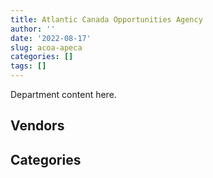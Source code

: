 ```yaml
---
title: Atlantic Canada Opportunities Agency
author: ''
date: '2022-08-17'
slug: acoa-apeca
categories: []
tags: []
---
```


<script src="/rmarkdown-libs/htmlwidgets/htmlwidgets.js"></script>
<link href="/rmarkdown-libs/datatables-css/datatables-crosstalk.css" rel="stylesheet" />
<script src="/rmarkdown-libs/datatables-binding/datatables.js"></script>
<script src="/rmarkdown-libs/jquery/jquery-3.6.0.min.js"></script>
<link href="/rmarkdown-libs/dt-core-bootstrap/css/dataTables.bootstrap.min.css" rel="stylesheet" />
<link href="/rmarkdown-libs/dt-core-bootstrap/css/dataTables.bootstrap.extra.css" rel="stylesheet" />
<script src="/rmarkdown-libs/dt-core-bootstrap/js/jquery.dataTables.min.js"></script>
<script src="/rmarkdown-libs/dt-core-bootstrap/js/dataTables.bootstrap.min.js"></script>
<link href="/rmarkdown-libs/crosstalk/css/crosstalk.min.css" rel="stylesheet" />
<script src="/rmarkdown-libs/crosstalk/js/crosstalk.min.js"></script>
<script src="/rmarkdown-libs/htmlwidgets/htmlwidgets.js"></script>
<link href="/rmarkdown-libs/datatables-css/datatables-crosstalk.css" rel="stylesheet" />
<script src="/rmarkdown-libs/datatables-binding/datatables.js"></script>
<script src="/rmarkdown-libs/jquery/jquery-3.6.0.min.js"></script>
<link href="/rmarkdown-libs/dt-core-bootstrap/css/dataTables.bootstrap.min.css" rel="stylesheet" />
<link href="/rmarkdown-libs/dt-core-bootstrap/css/dataTables.bootstrap.extra.css" rel="stylesheet" />
<script src="/rmarkdown-libs/dt-core-bootstrap/js/jquery.dataTables.min.js"></script>
<script src="/rmarkdown-libs/dt-core-bootstrap/js/dataTables.bootstrap.min.js"></script>
<link href="/rmarkdown-libs/crosstalk/css/crosstalk.min.css" rel="stylesheet" />
<script src="/rmarkdown-libs/crosstalk/js/crosstalk.min.js"></script>

Department content here.

## Vendors

<div id="htmlwidget-1" style="width:100%;height:auto;" class="datatables html-widget"></div>
<script type="application/json" data-for="htmlwidget-1">{"x":{"style":"bootstrap","filter":"none","vertical":false,"data":[["<a href=\"/vendors/accenture/\">ACCENTURE<\/a>","<a href=\"/vendors/advanced_chippewa_technologies/\">ADVANCED CHIPPEWA TECHNOLOGIES<\/a>","<a href=\"/vendors/atlantic_business_interiors/\">ATLANTIC BUSINESS INTERIORS<\/a>","<a href=\"/vendors/bell_canada/\">BELL CANADA<\/a>","<a href=\"/vendors/canadian_corps_of_commissionaires/\">CANADIAN CORPS OF COMMISSIONAIRES<\/a>","<a href=\"/vendors/canon/\">CANON<\/a>","<a href=\"/vendors/cdw_canada/\">CDW CANADA<\/a>","<a href=\"/vendors/cedrom_sni/\">CEDROM SNI<\/a>","<a href=\"/vendors/cision_canada/\">CISION CANADA<\/a>","<a href=\"/vendors/cpcs_transcom/\">CPCS TRANSCOM<\/a>","<a href=\"/vendors/dell_computer/\">DELL COMPUTER<\/a>","<a href=\"/vendors/deloitte_and_touche/\">DELOITTE AND TOUCHE<\/a>","<a href=\"/vendors/donna_cona/\">DONNA CONA<\/a>","<a href=\"/vendors/eperformance/\">EPERFORMANCE<\/a>","<a href=\"/vendors/general_motors/\">GENERAL MOTORS<\/a>","<a href=\"/vendors/global_upholstery/\">GLOBAL UPHOLSTERY<\/a>","<a href=\"/vendors/grand_toy/\">GRAND TOY<\/a>","<a href=\"/vendors/haworth/\">HAWORTH<\/a>","<a href=\"/vendors/hypertec/\">HYPERTEC<\/a>","<a href=\"/vendors/info_tech_research_group/\">INFO TECH RESEARCH GROUP<\/a>","<a href=\"/vendors/iron_mountain/\">IRON MOUNTAIN<\/a>","<a href=\"/vendors/konica_minolta_business_solutions/\">KONICA MINOLTA BUSINESS SOLUTIONS<\/a>","<a href=\"/vendors/kpmg/\">KPMG<\/a>","<a href=\"/vendors/lionbridge/\">LIONBRIDGE<\/a>","<a href=\"/vendors/manpower_services_canada/\">MANPOWER SERVICES CANADA<\/a>","<a href=\"/vendors/microsoft_canada/\">MICROSOFT CANADA<\/a>","<a href=\"/vendors/nisha_techonologies/\">NISHA TECHONOLOGIES<\/a>","<a href=\"/vendors/nissan_canada/\">NISSAN CANADA<\/a>","<a href=\"/vendors/opentext/\">OPENTEXT<\/a>","<a href=\"/vendors/oracle_canada/\">ORACLE CANADA<\/a>","<a href=\"/vendors/orangutech/\">ORANGUTECH<\/a>","<a href=\"/vendors/phaselock_systems_international/\">PHASELOCK SYSTEMS INTERNATIONAL<\/a>","<a href=\"/vendors/pleiad_canada/\">PLEIAD CANADA<\/a>","<a href=\"/vendors/promaxis/\">PROMAXIS<\/a>","<a href=\"/vendors/prosci_canada/\">PROSCI CANADA<\/a>","<a href=\"/vendors/purespirit_solutions/\">PURESPIRIT SOLUTIONS<\/a>","<a href=\"/vendors/raymond_chabot_grant_thornton/\">RAYMOND CHABOT GRANT THORNTON<\/a>","<a href=\"/vendors/rogers/\">ROGERS<\/a>","<a href=\"/vendors/sdl_international_canada/\">SDL INTERNATIONAL CANADA<\/a>","<a href=\"/vendors/sharp_electronics/\">SHARP ELECTRONICS<\/a>","<a href=\"/vendors/softchoice/\">SOFTCHOICE<\/a>","<a href=\"/vendors/subaru_canada/\">SUBARU CANADA<\/a>","<a href=\"/vendors/toyota_canada/\">TOYOTA CANADA<\/a>","<a href=\"/vendors/xerox/\">XEROX<\/a>"],[null,null,"$    52,272.60","$   643,235.25","$    87,033.06","$    12,295.06","$   172,523.31","$    11,157.02","$    13,368.34","$    80,247.00",null,null,null,"$     7,387.76","$    35,171.60",null,null,null,null,"$    31,738.11",null,"$     5,323.11",null,"$         0.00",null,"$   115,260.00",null,"$    27,447.05","$    14,950.00","$    60,277.60",null,null,null,null,"$    40,813.50",null,"$     5,490.10",null,null,"$       267.41","$    95,753.90","$    60,122.58",null,null],[null,"$    13,776.75",null,"$   643,235.25","$   116,579.11","$    29,227.29","$   158,518.88","$    11,380.10","$    16,498.00",null,null,null,null,"$    30,792.24","$    67,908.66",null,null,null,null,"$    44,814.08",null,"$    14,200.58",null,"$         0.00","$    14,315.17","$   119,780.00","$    23,061.27","$    57,463.20",null,"$    71,235.05",null,null,null,null,null,"$    22,391.33","$    19,464.90",null,null,"$     9,119.99","$    88,398.23","$    90,455.56",null,"$     1,674.29"],[null,"$   355,994.25",null,null,"$    49,777.52","$    33,353.64","$   145,833.28",null,"$    38,836.83",null,"$    28,244.00",null,null,"$    36,683.83","$    30,982.15","$    41,356.20",null,"$    33,805.21","$    30,239.25","$    62,817.75",null,"$    14,850.67","$    11,500.00","$         0.00","$    25,863.53","$ 1,042,500.10","$   145,258.35",null,null,"$    72,693.01",null,"$     4,467.75",null,null,"$    13,800.00","$    53,553.20","$    19,550.00","$    48,713.18","$    50,955.29","$    23,234.23",null,null,null,"$     3,366.97"],["$    80,500.00","$    12,388.89","$    11,992.20",null,null,"$    29,225.81",null,null,"$    42,314.76",null,null,"$    24,725.00","$   108,079.88","$    99,360.00",null,"$    11,311.17","$    31,050.00",null,"$    99,855.24","$    72,965.42","$    10,041.75","$    46,743.63","$    40,914.68","$     3,375.80",null,"$   188,961.02",null,null,null,"$   178,301.11","$    39,847.50","$    11,616.15","$     3,540.43","$     6,435.33","$   113,525.70",null,null,"$    70,286.82","$     9,732.09","$    24,370.79",null,null,"$    71,073.46","$     3,357.77"]],"container":"<table class=\"table table-striped table-hover row-border order-column display\">\n  <thead>\n    <tr>\n      <th>Vendor<\/th>\n      <th>2017-2018<\/th>\n      <th>2018-2019<\/th>\n      <th>2019-2020<\/th>\n      <th>2020-2021<\/th>\n    <\/tr>\n  <\/thead>\n<\/table>","options":{"order":[[4,"desc"]],"pageLength":10,"autoWidth":true,"columnDefs":[],"orderClasses":false}},"evals":[],"jsHooks":[]}</script>

## Categories

<div id="htmlwidget-2" style="width:100%;height:auto;" class="datatables html-widget"></div>
<script type="application/json" data-for="htmlwidget-2">{"x":{"style":"bootstrap","filter":"none","vertical":false,"data":[["<a href=\"/categories/1_facilities_and_construction/\">Facilities and construction<\/a>","<a href=\"/categories/10_office_management/\">Office management<\/a>","<a href=\"/categories/2_professional_services/\">Professional services<\/a>","<a href=\"/categories/3_information_technology/\">Information technology<\/a>","<a href=\"/categories/5_transportation_and_logistics/\">Transportation and logistics<\/a>","<a href=\"/categories/6_industrial_products_and_services/\">Industrial products and services<\/a>","<a href=\"/categories/9_human_capital/\">Human capital<\/a>"],["$     7,035.03","$   245,966.23","$   702,893.03","$ 1,945,757.22","$   151,491.23",null,"$   145,404.08"],["$     6,502.08","$   177,191.65","$   524,380.79","$ 1,664,029.23","$   244,577.42",null,"$   220,679.30"],[null,"$   361,513.83","$   717,303.34","$ 2,794,271.69","$    48,232.15","$    72,474.25","$   303,675.21"],[null,"$   527,988.08","$   933,085.35","$ 1,720,981.29","$    71,073.46",null,"$   461,282.24"]],"container":"<table class=\"table table-striped table-hover row-border order-column display\">\n  <thead>\n    <tr>\n      <th>Category<\/th>\n      <th>2017-2018<\/th>\n      <th>2018-2019<\/th>\n      <th>2019-2020<\/th>\n      <th>2020-2021<\/th>\n    <\/tr>\n  <\/thead>\n<\/table>","options":{"order":[[4,"desc"]],"pageLength":20,"autoWidth":true,"columnDefs":[],"orderClasses":false,"lengthMenu":[10,20,25,50,100]}},"evals":[],"jsHooks":[]}</script>
